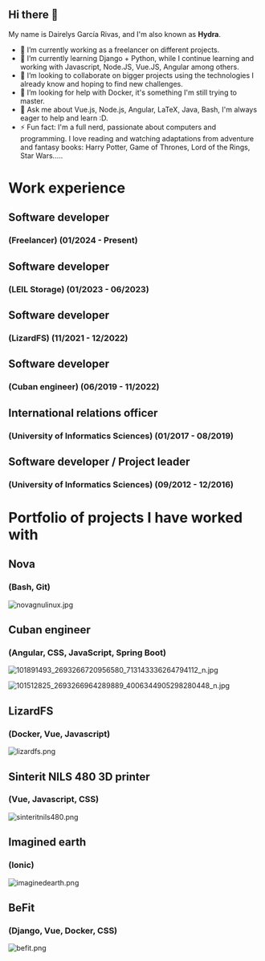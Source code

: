 ## Hi there 👋
My name is Dairelys García Rivas, and I'm also known as __Hydra__.

- 🔭 I’m currently working as a freelancer on different projects.
- 🌱 I’m currently learning Django + Python, while I continue learning and working with Javascript, Node.JS, Vue.JS, Angular among others.
- 👯 I’m looking to collaborate on bigger projects using the technologies I already know and hoping to find new challenges.
- 🤔 I’m looking for help with Docker, it's something I'm still trying to master.
- 💬 Ask me about Vue.js, Node.js, Angular, LaTeX, Java, Bash, I'm always eager to help and learn :D.
- ⚡ Fun fact: I'm a full nerd, passionate about computers and programming. I love reading and watching adaptations from adventure and fantasy books: Harry Potter, Game of Thrones, Lord of the Rings, Star Wars.....

# Work experience

## Software developer
### (Freelancer) (01/2024 - Present)

## Software developer
### (LEIL Storage) (01/2023 - 06/2023)

## Software developer
### (LizardFS) (11/2021 - 12/2022)

## Software developer
### (Cuban engineer) (06/2019 - 11/2022)

## International relations officer
### (University of Informatics Sciences) (01/2017 - 08/2019)

## Software developer / Project leader
### (University of Informatics Sciences) (09/2012 - 12/2016)

# Portfolio of projects I have worked with

## Nova
### (Bash, Git)

![novagnulinux.jpg](images/novagnulinux.jpg)

## Cuban engineer
### (Angular, CSS, JavaScript, Spring Boot)

![101891493_2693266720956580_713143336264794112_n.jpg](images/101891493_2693266720956580_713143336264794112_n.jpg)

![101512825_2693266964289889_4006344905298280448_n.jpg](images/101512825_2693266964289889_4006344905298280448_n.jpg)

## LizardFS
### (Docker, Vue, Javascript)

![lizardfs.png](images/lizardfs.png)

## Sinterit NILS 480 3D printer
### (Vue, Javascript, CSS)

![sinteritnils480.png](images/sinteritnils480.png)

## Imagined earth
### (Ionic)

![imaginedearth.png](images/imaginedearth.png)

## BeFit
### (Django, Vue, Docker, CSS)

![befit.png](images/befit.png)